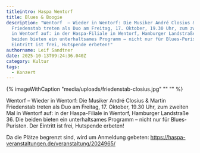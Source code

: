 ```yaml
---
titleintro: Haspa Wentorf
title: Blues & Boogie
description: "Wentorf  – Wieder in Wentorf: Die Musiker André Closius & Martin
  Friedenstab treten als Duo am Freitag, 17. Oktober, 19.30 Uhr, zum zweiten Mal
  in Wentorf auf: in der Haspa-Filiale in Wentorf, Hamburger Landstraße 36. Die
  beiden bieten ein unterhaltsames Programm – nicht nur für Blues-Puristen. Der
  Eintritt ist frei, Hutspende erbeten!"
authorname: Leif Sandtner
date: 2025-10-13T09:24:36.040Z
category: Kultur
tags:
  - Konzert
---
```

{% imageWithCaption "media/uploads/friedenstab-closius.jpg" "" "" %}

Wentorf  – Wieder in Wentorf: Die Musiker André Closius & Martin Friedenstab treten als Duo am Freitag, 17. Oktober, 19.30 Uhr, zum zweiten Mal in Wentorf auf: in der Haspa-Filiale in Wentorf, Hamburger Landstraße 36. Die beiden bieten ein unterhaltsames Programm – nicht nur für Blues-Puristen. Der Eintritt ist frei, Hutspende erbeten!

Da die Plätze begrenzt sind, wird um Anmeldung gebeten: https://haspa-veranstaltungen.de/veranstaltung/2024965/